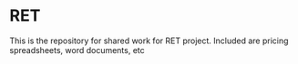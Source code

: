 # RET
This is the repository for  shared work for RET project. 
Included are pricing spreadsheets, word documents, etc
